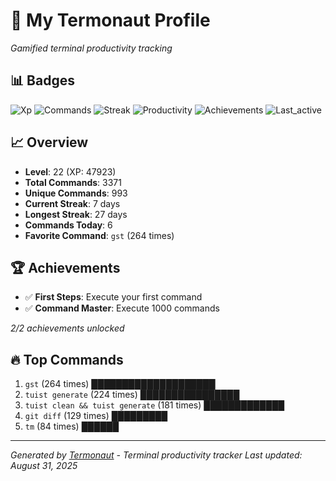 # 🚀 My Termonaut Profile

*Gamified terminal productivity tracking*

## 📊 Badges

![Xp](https://img.shields.io/badge/XP-Level+22+%2847923%2F52900%29-blue?style=flat-square&logo=terminal&logoColor=white) ![Commands](https://img.shields.io/badge/Commands-3371-blue?style=flat-square&logo=terminal&logoColor=white) ![Streak](https://img.shields.io/badge/Streak-7+days-blue?style=flat-square&logo=terminal&logoColor=white) ![Productivity](https://img.shields.io/badge/Productivity-80.0%25-green?style=flat-square&logo=terminal&logoColor=white) ![Achievements](https://img.shields.io/badge/Achievements-5%2F10-blue?style=flat-square&logo=terminal&logoColor=white) ![Last_active](https://img.shields.io/badge/Last+Active-5h+ago-green?style=flat-square&logo=terminal&logoColor=white) 

## 📈 Overview

- **Level**: 22 (XP: 47923)
- **Total Commands**: 3371
- **Unique Commands**: 993
- **Current Streak**: 7 days
- **Longest Streak**: 27 days
- **Commands Today**: 6
- **Favorite Command**: `gst` (264 times)

## 🏆 Achievements

- ✅ **First Steps**: Execute your first command
- ✅ **Command Master**: Execute 1000 commands

*2/2 achievements unlocked*

## 🔥 Top Commands

1. `gst` (264 times) ████████████████████
2. `tuist generate` (224 times) ████████████████
3. `tuist clean && tuist generate` (181 times) █████████████
4. `git diff` (129 times) █████████
5. `tm` (84 times) ██████

---

*Generated by [Termonaut](https://github.com/oiahoon/termonaut) - Terminal productivity tracker*
*Last updated: August 31, 2025*
